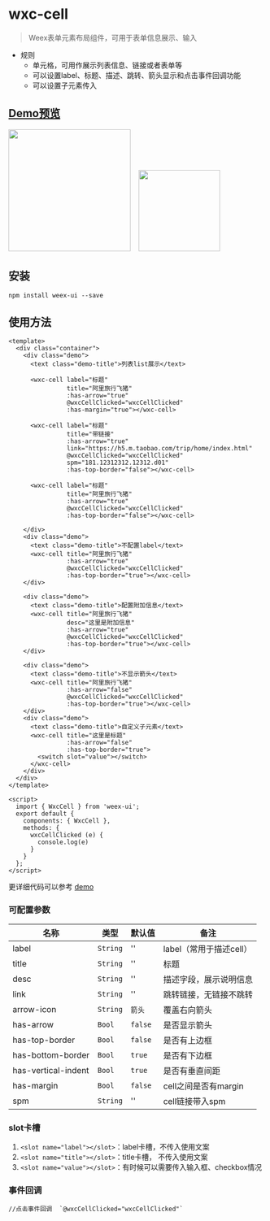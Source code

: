 # wxc-cell 

> Weex表单元素布局组件，可用于表单信息展示、输入

- 规则
  - 单元格，可用作展示列表信息、链接或者表单等  
  - 可以设置label、标题、描述、跳转、箭头显示和点击事件回调功能
  - 可以设置子元素传入
  

## [Demo预览](https://h5.m.taobao.com/trip/wxc-cell/index.html?_wx_tpl=https%3A%2F%2Fh5.m.taobao.com%2Ftrip%2Fwxc-cell%2Fdemo%2Findex.native-min.js)
<img src="https://gw.alipayobjects.com/zos/rmsportal/KERYAMBZTjRGBzRiWPtD.gif" width="240"/>&nbsp;&nbsp;&nbsp;&nbsp;<img src="http://gtms02.alicdn.com/tfs/TB15ta_SpXXXXcFaVXXXXXXXXXX-191-197.png" width="160"/>

## 安装

```shell
npm install weex-ui --save
```

## 使用方法

```vue
<template>
  <div class="container">
    <div class="demo">
      <text class="demo-title">列表list展示</text>

      <wxc-cell label="标题"
                title="阿里旅行飞猪"
                :has-arrow="true"
                @wxcCellClicked="wxcCellClicked"
                :has-margin="true"></wxc-cell>

      <wxc-cell label="标题"
                title="带链接"
                :has-arrow="true"
                link="https://h5.m.taobao.com/trip/home/index.html"
                @wxcCellClicked="wxcCellClicked"
                spm="181.12312312.12312.d01"
                :has-top-border="false"></wxc-cell>

      <wxc-cell label="标题"
                title="阿里旅行飞猪"
                :has-arrow="true"
                @wxcCellClicked="wxcCellClicked"
                :has-top-border="false"></wxc-cell>

    </div>
    <div class="demo">
      <text class="demo-title">不配置label</text>
      <wxc-cell title="阿里旅行飞猪"
                :has-arrow="true"
                @wxcCellClicked="wxcCellClicked"
                :has-top-border="true"></wxc-cell>
    </div>

    <div class="demo">
      <text class="demo-title">配置附加信息</text>
      <wxc-cell title="阿里旅行飞猪"
                desc="这里是附加信息"
                :has-arrow="true"
                @wxcCellClicked="wxcCellClicked"
                :has-top-border="true"></wxc-cell>
    </div>

    <div class="demo">
      <text class="demo-title">不显示箭头</text>
      <wxc-cell title="阿里旅行飞猪"
                :has-arrow="false"
                @wxcCellClicked="wxcCellClicked"
                :has-top-border="true"></wxc-cell>
    </div>
    <div class="demo">
      <text class="demo-title">自定义子元素</text>
      <wxc-cell title="这里是标题"
                :has-arrow="false"
                :has-top-border="true">
        <switch slot="value"></switch>
      </wxc-cell>
    </div>
  </div>
</template>

<script>
  import { WxcCell } from 'weex-ui';
  export default {
    components: { WxcCell },
    methods: {
      wxcCellClicked (e) {
        console.log(e)
      }
    }
  };
</script>
```
更详细代码可以参考 [demo](https://github.com/alibaba/weex-ui/blob/master/example/cell/index.vue)


### 可配置参数

| 名称      | 类型     | 默认值   | 备注  |
|-------------|------------|--------|-----|
| label | `String` | '' | label（常用于描述cell） |
| title | `String` | '' | 标题 |
| desc | `String` | '' | 描述字段，展示说明信息 |
| link | `String` | '' |  跳转链接，无链接不跳转 |
| arrow-icon | `String` | `箭头` |  覆盖右向箭头 |
| has-arrow | `Bool` | `false` |  是否显示箭头 |
| has-top-border | `Bool` | `false` |  是否有上边框 |
| has-bottom-border | `Bool` | `true` |  是否有下边框 |
| has-vertical-indent | `Bool` | `true` |  是否有垂直间距 |
| has-margin | `Bool` | `false` |  cell之间是否有margin |
| spm | `String` | '' |cell链接带入spm|


### slot卡槽
1. `<slot name="label"></slot>`：label卡槽，不传入使用文案
2. `<slot name="title"></slot>`：title卡槽， 不传入使用文案
3. `<slot name="value"></slot>`：有时候可以需要传入输入框、checkbox情况


### 事件回调
```
//点击事件回调  `@wxcCellClicked="wxcCellClicked"`
```
